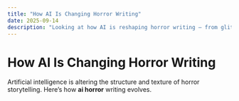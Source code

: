 ```yaml
---
title: "How AI Is Changing Horror Writing"
date: 2025-09-14
description: "Looking at how AI is reshaping horror writing — from glitchcore loops to analog nightmares."
---
```


# How AI Is Changing Horror Writing

Artificial intelligence is altering the structure and texture of horror storytelling. Here’s how **ai horror** writing evolves.
